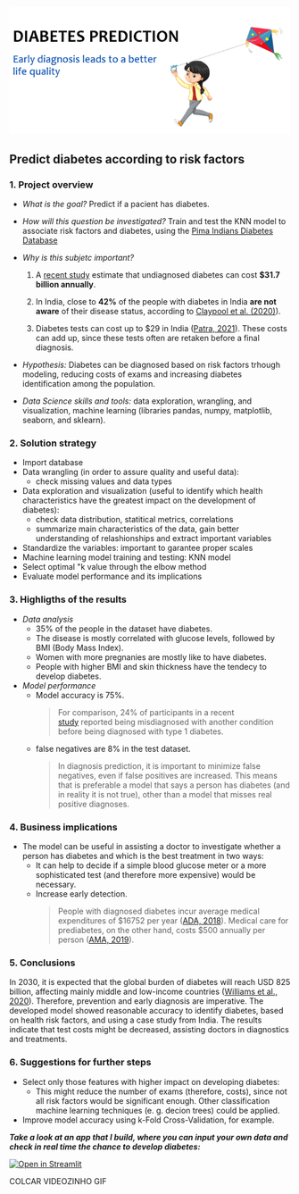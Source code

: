 ![Banner](imagem2.png)

## Predict diabetes according to risk factors

### 1. Project overview
 
- *What is the goal?* 
Predict if a pacient has diabetes.
 
- *How will this question be investigated?* Train and test the KNN model to associate risk factors and diabetes, using the [Pima Indians Diabetes Database](https://www.kaggle.com/uciml/pima-indians-diabetes-database)

- *Why is this subjetc important?* 

  1. A [recent study](https://diabetesjournals.org/care/article/42/9/1609/36309/Understanding-the-Economic-Costs-of-Diabetes-and) estimate that undiagnosed diabetes can cost **$31.7 billion annually**.

  2. In India, close to **42%** of the people with diabetes in India **are not aware** of their disease status, according to [Claypool  et al. (2020)](https://drc.bmj.com/content/8/1/e000965?utm_content=americas&utm_campaign=usage&utm_medium=cpc&utm_source=trendmd&tid=xRcC2XdbS3AruBxKod5PPqdgMH1tPvz6BDUBfpZxRBxbqeyVrGycvEwy6xcPsIS8dQipAA==)).

  3. Diabetes tests can cost up to $29 in India ([Patra, 2021](https://www.breathewellbeing.in/blog/list-of-diabetes-test-blood-glucose-level-normal-values-procedure-cost/)). These costs can add up, since these tests often are retaken before a final diagnosis.

- *Hypothesis:* Diabetes can be diagnosed based on risk factors trhough modeling, reducing costs of exams and increasing diabetes identification among the population.

 - *Data Science skills and tools:* data exploration, wrangling, and visualization, machine learning (libraries pandas, numpy, matplotlib, seaborn, and sklearn).


### 2. Solution strategy 
- Import database
- Data wrangling (in order to assure quality and useful data):
    - check missing values and data types 
- Data exploration and visualization (useful to identify which health characteristics have the greatest impact on the development of diabetes):
    - check data distribution, statitical metrics, correlations
    - summarize main characteristics of the data, gain better understanding of relashionships and extract important variables
- Standardize the variables: important to garantee proper scales
- Machine learning model training and testing: KNN model
- Select optimal "k value through the elbow method
- Evaluate model performance and its implications

### 3. Highligths of the results

- *Data analysis*
    - 35% of the people in the dataset have diabetes.
    - The disease is mostly correlated with glucose levels, followed by BMI (Body Mass Index).
    - Women with more pregnanies are mostly like to have diabetes.
    - People with higher BMI and skin thickness have the tendecy to develop diabetes.
- *Model performance*
    - Model accuracy is 75%.
      > For comparison,  24% of participants in a recent [study](https://www.ncbi.nlm.nih.gov/pmc/articles/PMC6640891/#:~:text=Twenty%2Dfour%20percent%20of%20participants,137.2%2C%20P%20%3C0.001) reported being misdiagnosed with another condition before being diagnosed with type 1 diabetes.    
    - false negatives are 8% in the test dataset.
      > In diagnosis prediction, it is important to minimize false negatives, even if false positives are increased. This means that is preferable a model that says a person has diabetes (and in reality it is not true), other than a model that misses real positive diagnoses. 

### 4. Business implications
- The model can be useful in assisting a doctor to investigate whether a person has diabetes and which is the best treatment in two ways:
    - It can help to decide if a simple blood glucose meter or a more sophisticated test (and therefore more expensive) would be necessary. 
    - Increase early detection.
      > People with diagnosed diabetes incur average medical expenditures of $16752 per year ([ADA, 2018](https://www.diabetes.org/about-us/statistics/cost-diabetes)). Medical care for prediabetes, on the other hand, costs $500 annually per person ([AMA, 2019](https://www.ama-assn.org/delivering-care/diabetes/how-prediabetes-exacts-43-billion-toll-us-economy#:~:text=On%20average%2C%20prediabetes%20costs%20%24500,person%20in%20medical%20costs%20only.)).
        
### 5. Conclusions
In 2030, it is expected that the global burden of diabetes will reach USD 825 billion, affecting mainly middle and low-income countries ([Williams et al., 2020](https://www.diabetesresearchclinicalpractice.com/article/S0168-8227(20)30138-8/fulltext)). Therefore, prevention and early diagnosis are imperative. 
The developed model showed reasonable accuracy to identify diabetes, based on health risk factors, and using a case study from India. The results indicate that test costs might be decreased, assisting doctors in diagnostics and treatments.  


### 6. Suggestions for further steps
- Select only those features with higher impact on developing diabetes:
    - This might reduce the number of exams (therefore, costs), since not all risk factors would be significant enough. Other classification machine learning techniques (e. g. decion trees) could be applied.
- Improve model accuracy using k-Fold Cross-Validation, for example.


***Take a look at an app that I build, where you can input your own data and check in real time the chance to develop diabetes:***

[![Open in Streamlit](https://static.streamlit.io/badges/streamlit_badge_black_white.svg)](https://share.streamlit.io/mfdanieli/aplication-ml/main/KNN-diabetes-APP.py)

COLCAR VIDEOZINHO GIF
